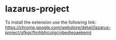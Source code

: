 # lazarus-project

To install the extension use the following link:
https://chrome.google.com/webstore/detail/lazarus-project/gfkgcfhnhbhjcolgcjnbedjeoaekemjj
